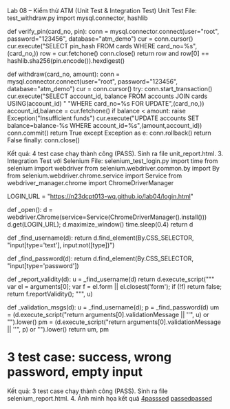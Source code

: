 Lab 08 – Kiểm thử ATM (Unit Test & Integration Test)
 Unit Test
File: test_withdraw.py
import mysql.connector, hashlib

def verify_pin(card_no, pin):
    conn = mysql.connector.connect(user="root", password="123456", database="atm_demo")
    cur = conn.cursor()
    cur.execute("SELECT pin_hash FROM cards WHERE card_no=%s", (card_no,))
    row = cur.fetchone()
    conn.close()
    return row and row[0] == hashlib.sha256(pin.encode()).hexdigest()

def withdraw(card_no, amount):
    conn = mysql.connector.connect(user="root", password="123456", database="atm_demo")
    cur = conn.cursor()
    try:
        conn.start_transaction()
        cur.execute("SELECT account_id, balance FROM accounts JOIN cards USING(account_id) "
                    "WHERE card_no=%s FOR UPDATE",(card_no,))
        account_id,balance = cur.fetchone()
        if balance < amount:
            raise Exception("Insufficient funds")
        cur.execute("UPDATE accounts SET balance=balance-%s WHERE account_id=%s",(amount,account_id))
        conn.commit()
        return True
    except Exception as e:
        conn.rollback()
        return False
    finally:
        conn.close()

Kết quả: 4 test case chạy thành công (PASS). Sinh ra file unit_report.html.
3. Integration Test với Selenium
File: selenium_test_login.py
import time
from selenium import webdriver
from selenium.webdriver.common.by import By
from selenium.webdriver.chrome.service import Service
from webdriver_manager.chrome import ChromeDriverManager

LOGIN_URL = "https://n23dcpt013-wq.github.io/lab04/login.html"

def _open():
    d = webdriver.Chrome(service=Service(ChromeDriverManager().install()))
    d.get(LOGIN_URL); d.maximize_window()
    time.sleep(0.4)
    return d

def _find_username(d):
    return d.find_element(By.CSS_SELECTOR, "input[type='text'], input:not([type])")

def _find_password(d):
    return d.find_element(By.CSS_SELECTOR, "input[type='password'])

def _report_validity(d):
    u = _find_username(d)
    return d.execute_script("""
        var el = arguments[0];
        var f = el.form || el.closest('form');
        if (!f) return false;
        return f.reportValidity();
    """, u)

def _validation_msgs(d):
    u = _find_username(d); p = _find_password(d)
    um = (d.execute_script("return arguments[0].validationMessage || ''", u) or "").lower()
    pm = (d.execute_script("return arguments[0].validationMessage || ''", p) or "").lower()
    return um, pm

# 3 test case: success, wrong password, empty input

Kết quả: 3 test case chạy thành công (PASS). Sinh ra file selenium_report.html.
4. Ảnh minh họa kết quả
[4passsed](https://github.com/n23dcpt013-wq/lab08/blob/main/b367c7b9-8818-4e97-bf34-112c470b4a00.png)
[passedpassed](https://github.com/n23dcpt013-wq/lab08/blob/main/c89e333a-a8c1-43f2-951a-2121c98f6fee.png)


